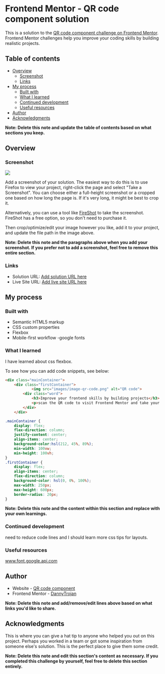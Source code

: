 # Frontend Mentor - QR code component solution

This is a solution to the [QR code component challenge on Frontend Mentor](https://www.frontendmentor.io/challenges/qr-code-component-iux_sIO_H). Frontend Mentor challenges help you improve your coding skills by building realistic projects. 

## Table of contents

- [Overview](#overview)
  - [Screenshot](#screenshot)
  - [Links](#links)
- [My process](#my-process)
  - [Built with](#built-with)
  - [What I learned](#what-i-learned)
  - [Continued development](#continued-development)
  - [Useful resources](#useful-resources)
- [Author](#author)
- [Acknowledgments](#acknowledgments)

**Note: Delete this note and update the table of contents based on what sections you keep.**

## Overview

### Screenshot

![](./screenshot.jpg)

Add a screenshot of your solution. The easiest way to do this is to use Firefox to view your project, right-click the page and select "Take a Screenshot". You can choose either a full-height screenshot or a cropped one based on how long the page is. If it's very long, it might be best to crop it.

Alternatively, you can use a tool like [FireShot](https://getfireshot.com/) to take the screenshot. FireShot has a free option, so you don't need to purchase it. 

Then crop/optimize/edit your image however you like, add it to your project, and update the file path in the image above.

**Note: Delete this note and the paragraphs above when you add your screenshot. If you prefer not to add a screenshot, feel free to remove this entire section.**

### Links

- Solution URL: [Add solution URL here](https://your-solution-url.com)
- Live Site URL: [Add live site URL here](https://your-live-site-url.com)

## My process

### Built with

- Semantic HTML5 markup
- CSS custom properties
- Flexbox
- Mobile-first workflow
-google fonts 

### What I learned

I have learned about css flexbox.

To see how you can add code snippets, see below:

```html
<div class="mainContainer">
    <div class="firstContainer">
            <img src="images/image-qr-code.png" alt="QR code">
        <div class="word">
            <h3>Improve your frontend skills by building projects</h3>
            <p>scan the QR code to visit Frontend Mentor and take your coding skills to the next level</p>
        </div>
    </div>
```
```css
.mainContainer {
    display: flex;
    flex-direction: column;
    justify-content: center;
    align-items: center;
    background-color:hsl(212, 45%, 89%);
    min-width: 100vw;
    min-height: 100vh;
}
.firstContainer {
    display: flex;
    align-items: center;
    flex-direction: column;
    background-color: hsl(0, 0%, 100%);
    max-width: 250px;
    max-height: 600px;
    border-radius: 20px;
}
```

**Note: Delete this note and the content within this section and replace with your own learnings.**

### Continued development

need to reduce code lines and I should learn more css tips for layouts.

### Useful resources

www.font.google.api.com

## Author

- Website - [QR code component](https://www.your-site.com)
- Frontend Mentor - [DannyTrojan](https://www.frontendmentor.io/profile/yourusername)

**Note: Delete this note and add/remove/edit lines above based on what links you'd like to share.**

## Acknowledgments

This is where you can give a hat tip to anyone who helped you out on this project. Perhaps you worked in a team or got some inspiration from someone else's solution. This is the perfect place to give them some credit.

**Note: Delete this note and edit this section's content as necessary. If you completed this challenge by yourself, feel free to delete this section entirely.**
